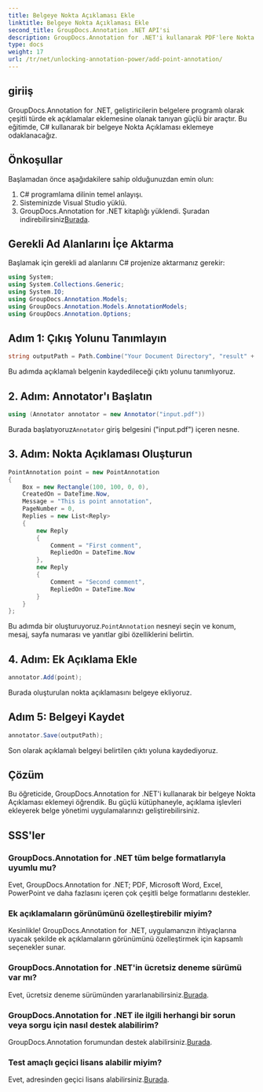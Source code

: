 ```yaml
---
title: Belgeye Nokta Açıklaması Ekle
linktitle: Belgeye Nokta Açıklaması Ekle
second_title: GroupDocs.Annotation .NET API'si
description: GroupDocs.Annotation for .NET'i kullanarak PDF'lere Nokta Açıklaması eklemeyi öğrenin. Sorunsuz entegrasyon için adım adım kılavuz.
type: docs
weight: 17
url: /tr/net/unlocking-annotation-power/add-point-annotation/
---
```

## giriiş
GroupDocs.Annotation for .NET, geliştiricilerin belgelere programlı olarak çeşitli türde ek açıklamalar eklemesine olanak tanıyan güçlü bir araçtır. Bu eğitimde, C# kullanarak bir belgeye Nokta Açıklaması eklemeye odaklanacağız.
## Önkoşullar
Başlamadan önce aşağıdakilere sahip olduğunuzdan emin olun:
1. C# programlama dilinin temel anlayışı.
2. Sisteminizde Visual Studio yüklü.
3.  GroupDocs.Annotation for .NET kitaplığı yüklendi. Şuradan indirebilirsiniz[Burada](https://releases.groupdocs.com/annotation/net/).

## Gerekli Ad Alanlarını İçe Aktarma
Başlamak için gerekli ad alanlarını C# projenize aktarmanız gerekir:
```csharp
using System;
using System.Collections.Generic;
using System.IO;
using GroupDocs.Annotation.Models;
using GroupDocs.Annotation.Models.AnnotationModels;
using GroupDocs.Annotation.Options;
```
## Adım 1: Çıkış Yolunu Tanımlayın
```csharp
string outputPath = Path.Combine("Your Document Directory", "result" + Path.GetExtension("input.pdf"));
```
Bu adımda açıklamalı belgenin kaydedileceği çıktı yolunu tanımlıyoruz.
## 2. Adım: Annotator'ı Başlatın
```csharp
using (Annotator annotator = new Annotator("input.pdf"))
```
 Burada başlatıyoruz`Annotator` giriş belgesini ("input.pdf") içeren nesne.
## 3. Adım: Nokta Açıklaması Oluşturun
```csharp
PointAnnotation point = new PointAnnotation
{
    Box = new Rectangle(100, 100, 0, 0),
    CreatedOn = DateTime.Now,
    Message = "This is point annotation",
    PageNumber = 0,
    Replies = new List<Reply>
    {
        new Reply
        {
            Comment = "First comment",
            RepliedOn = DateTime.Now
        },
        new Reply
        {
            Comment = "Second comment",
            RepliedOn = DateTime.Now
        }
    }
};
```
 Bu adımda bir oluşturuyoruz.`PointAnnotation` nesneyi seçin ve konum, mesaj, sayfa numarası ve yanıtlar gibi özelliklerini belirtin.
## 4. Adım: Ek Açıklama Ekle
```csharp
annotator.Add(point);
```
Burada oluşturulan nokta açıklamasını belgeye ekliyoruz.
## Adım 5: Belgeyi Kaydet
```csharp
annotator.Save(outputPath);
```
Son olarak açıklamalı belgeyi belirtilen çıktı yoluna kaydediyoruz.

## Çözüm
Bu öğreticide, GroupDocs.Annotation for .NET'i kullanarak bir belgeye Nokta Açıklaması eklemeyi öğrendik. Bu güçlü kütüphaneyle, açıklama işlevleri ekleyerek belge yönetimi uygulamalarınızı geliştirebilirsiniz.
## SSS'ler
### GroupDocs.Annotation for .NET tüm belge formatlarıyla uyumlu mu?
Evet, GroupDocs.Annotation for .NET; PDF, Microsoft Word, Excel, PowerPoint ve daha fazlasını içeren çok çeşitli belge formatlarını destekler.
### Ek açıklamaların görünümünü özelleştirebilir miyim?
Kesinlikle! GroupDocs.Annotation for .NET, uygulamanızın ihtiyaçlarına uyacak şekilde ek açıklamaların görünümünü özelleştirmek için kapsamlı seçenekler sunar.
### GroupDocs.Annotation for .NET'in ücretsiz deneme sürümü var mı?
 Evet, ücretsiz deneme sürümünden yararlanabilirsiniz.[Burada](https://releases.groupdocs.com/).
### GroupDocs.Annotation for .NET ile ilgili herhangi bir sorun veya sorgu için nasıl destek alabilirim?
 GroupDocs.Annotation forumundan destek alabilirsiniz.[Burada](https://forum.groupdocs.com/c/annotation/10).
### Test amaçlı geçici lisans alabilir miyim?
 Evet, adresinden geçici lisans alabilirsiniz.[Burada](https://purchase.groupdocs.com/temporary-license/).